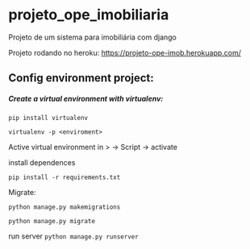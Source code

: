 # projeto_ope_imobiliaria
Projeto de um sistema para imobiliária com django

Projeto rodando no heroku: https://projeto-ope-imob.herokuapp.com/


## Config environment project:

##### Create a virtual environment with virtualenv:

```pip install virtualenv```

```virtualenv -p <enviroment>```

Active virtual environment in > <enviroment> -> Script -> activate

install dependences

```pip install -r requirements.txt```

Migrate:

```python manage.py makemigrations```

```python manage.py migrate```

run server ```python manage.py runserver```

